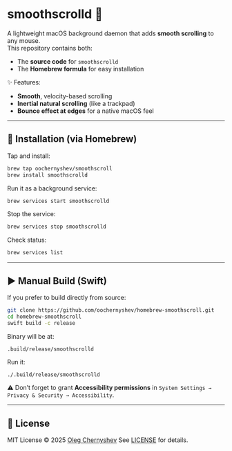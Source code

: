 # smoothscrolld 🍎

A lightweight macOS background daemon that adds **smooth scrolling** to any mouse.  
This repository contains both:

- The **source code** for `smoothscrolld`
- The **Homebrew formula** for easy installation

✨ Features:
- **Smooth**, velocity-based scrolling
- **Inertial natural scrolling** (like a trackpad)
- **Bounce effect at edges** for a native macOS feel


---

## 🔧 Installation (via Homebrew)

Tap and install:

```bash
brew tap oochernyshev/smoothscroll
brew install smoothscrolld
````

Run it as a background service:

```bash
brew services start smoothscrolld
```

Stop the service:

```bash
brew services stop smoothscrolld
```

Check status:

```bash
brew services list
```

---

## ▶️ Manual Build (Swift)

If you prefer to build directly from source:

```bash
git clone https://github.com/oochernyshev/homebrew-smoothscroll.git
cd homebrew-smoothscroll
swift build -c release
```

Binary will be at:

```
.build/release/smoothscrolld
```

Run it:

```bash
./.build/release/smoothscrolld
```

⚠️ Don’t forget to grant **Accessibility permissions** in
`System Settings → Privacy & Security → Accessibility`.

---

## 📜 License

MIT License © 2025 [Oleg Chernyshev](https://github.com/oochernyshev)
See [LICENSE](LICENSE) for details.

```
